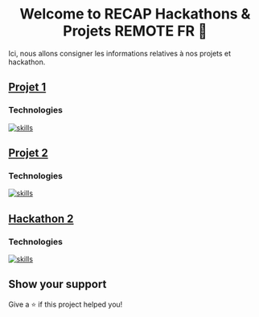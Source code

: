 <h1 align="center">Welcome to RECAP Hackathons & Projets REMOTE FR 👋</h1>

Ici, nous allons consigner les informations relatives à nos projets et hackathon.

## [Projet 1](./Projet1.md)

### Technologies

[![skills](https://skillicons.dev/icons?i=html,css,git,github,figma,php,js)](#)

## [Projet 2](./Projet2.md)

### Technologies

[![skills](https://skillicons.dev/icons?i=html,css,git,github,figma,php,js,react,symfony)](#)


## [Hackathon 2](./Hackathon2.md)

### Technologies

[![skills](https://skillicons.dev/icons?i=react,vite,tailwind,nodejs,mysql,express,postman,git,github)](#)

## Show your support

Give a ⭐️ if this project helped you!
